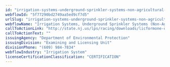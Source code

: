 ```yaml
---
id: "irrigation-systems-underground-sprinkler-systems-non-agricultural-install-maintain-repair"
webflowId: "5f77290bd2749aa5ed9cf7d5"
urlSlug: "irrigation-systems-underground-sprinkler-systems-non-agricultural-install-maintain-repair"
webflowName: "Irrigation Systems, Underground Sprinkler Systems (Non-Agricultural): Install, Maintain, Repair"
callToActionLink: "http://state.nj.us/lps/racing/downloads/licformone-old.pdf"
callToActionText: ""
issuingAgency: "Department of Environmental Protection"
issuingDivision: "Examining and Licensing Unit"
divisionPhone: "(609) 984-7834"
webflowIndustry: "Irrigation System"
licenseCertificationClassification: "CERTIFICATION"
---
```


